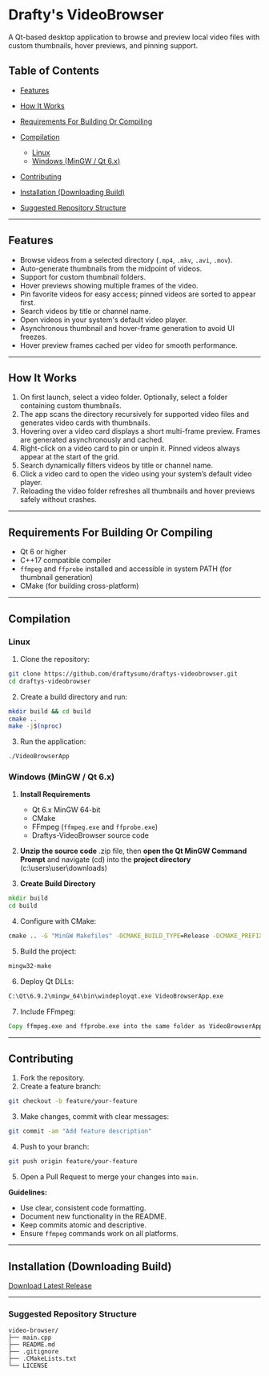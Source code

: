 # Drafty's VideoBrowser

A Qt-based desktop application to browse and preview local video files with custom thumbnails, hover previews, and pinning support.

## Table of Contents

* [Features](#features)
* [How It Works](#how-it-works)
* [Requirements For Building Or Compiling](#requirements-for-building-or-compiling)
* [Compilation](#compilation)

  * [Linux](#linux)
  * [Windows (MinGW / Qt 6.x)](#windows-mingw--qt-6x)
* [Contributing](#contributing)
* [Installation (Downloading Build)](#installation-downloading-build)
* [Suggested Repository Structure](#suggested-repository-structure)

---

## Features

* Browse videos from a selected directory (`.mp4`, `.mkv`, `.avi`, `.mov`).
* Auto-generate thumbnails from the midpoint of videos.
* Support for custom thumbnail folders.
* Hover previews showing multiple frames of the video.
* Pin favorite videos for easy access; pinned videos are sorted to appear first.
* Search videos by title or channel name.
* Open videos in your system's default video player.
* Asynchronous thumbnail and hover-frame generation to avoid UI freezes.
* Hover preview frames cached per video for smooth performance.

---

## How It Works

1. On first launch, select a video folder. Optionally, select a folder containing custom thumbnails.
2. The app scans the directory recursively for supported video files and generates video cards with thumbnails.
3. Hovering over a video card displays a short multi-frame preview. Frames are generated asynchronously and cached.
4. Right-click on a video card to pin or unpin it. Pinned videos always appear at the start of the grid.
5. Search dynamically filters videos by title or channel name.
6. Click a video card to open the video using your system’s default video player.
7. Reloading the video folder refreshes all thumbnails and hover previews safely without crashes.

---

## Requirements For Building Or Compiling

* Qt 6 or higher
* C++17 compatible compiler
* `ffmpeg` and `ffprobe` installed and accessible in system PATH (for thumbnail generation)
* CMake (for building cross-platform)

---

## Compilation

### Linux

1. Clone the repository:

```bash
git clone https://github.com/draftysumo/draftys-videobrowser.git
cd draftys-videobrowser
```

2. Create a build directory and run:

```bash
mkdir build && cd build
cmake ..
make -j$(nproc)
```

3. Run the application:

```bash
./VideoBrowserApp
```

### Windows (MinGW / Qt 6.x)

1. **Install Requirements**

   * Qt 6.x MinGW 64-bit
   * CMake
   * FFmpeg (`ffmpeg.exe` and `ffprobe.exe`)
   * Draftys-VideoBrowser source code

2. **Unzip the source code** .zip file, then **open the Qt MinGW Command Prompt** and navigate (cd) into the **project directory** (c:\users\user\downloads)

3. **Create Build Directory**

```cmd
mkdir build
cd build
```

4. Configure with CMake:

```cmd
cmake .. -G "MinGW Makefiles" -DCMAKE_BUILD_TYPE=Release -DCMAKE_PREFIX_PATH="C:/Qt/6.9.2/mingw_64"
```

5. Build the project:

```cmd
mingw32-make
```

6. Deploy Qt DLLs:

```cmd
C:\Qt\6.9.2\mingw_64\bin\windeployqt.exe VideoBrowserApp.exe
```

7. Include FFmpeg:

```cmd
Copy ffmpeg.exe and ffprobe.exe into the same folder as VideoBrowserApp.exe, or add them to PATH.
```

---

## Contributing

1. Fork the repository.
2. Create a feature branch:

```bash
git checkout -b feature/your-feature
```

3. Make changes, commit with clear messages:

```bash
git commit -am "Add feature description"
```

4. Push to your branch:

```bash
git push origin feature/your-feature
```

5. Open a Pull Request to merge your changes into `main`.

**Guidelines:**

* Use clear, consistent code formatting.
* Document new functionality in the README.
* Keep commits atomic and descriptive.
* Ensure `ffmpeg` commands work on all platforms.

---

## Installation (Downloading Build)

[Download Latest Release](https://github.com/draftysumo/draftys-videobrowser/releases)

---

### Suggested Repository Structure

```
video-browser/
├── main.cpp
├── README.md
├── .gitignore
├── .CMakeLists.txt
└── LICENSE
```
